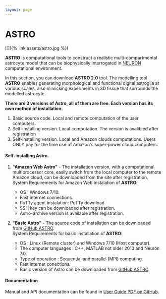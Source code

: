 ```yaml
---
layout: page
---
```

# ASTRO
<!--
<div style="width: 50%; float: left; margin-right: 5px;"><img src="assets/astro.jpg" alt="Astro"></div>
-->
![]({% link assets/astro.jpg %})

**ASTRO** is computational tools to construct a realistic multi-compartmental astrocyte 
model that can be biophysically interrogated in [NEURON](https://www.neuron.yale.edu/neuron/)
computational environment.

In this section, you can download **ASTRO 2.0** tool. The modelling tool **ASTRO** enables 
generating morphological and functional digital astroglia at various scales, also mimicking 
experiments in 3D tissue that surrounds the modelled astrocyte.

**There are 3 versions of Astro, all of them are free. Each version has its own method of installation.**
1. Basic source code. Local and remote computation of the user computers.
2. Self-installing version. Local computation. The version is avalibled after registration
3. Self-installing version. Local and Amazon clouds computations. Users ONLY pay for the time use of Amazon's super-power cloud computers.


#### Self-installing Astro.
1. **"Amazon Web Astro"** - The installation version, with a computational multiprocessor 
core, easily switch from the local computer to the remote Amazon cloud, can be downloaded
from the site after registration.<br>System Requirements for Amazon Web instalation of **ASTRO**:
    - OS : Windows 7/10.
    - Fast internet connections.
    - PuTTy agent instalation: PuTTy download
    - SSH key can be downloaded after registration.
    - Astro-archive version is available after registration. 

2. **"Basic Astro"** - The source code of installation can be downloaded 
from [GitHub ASTRO](https://github.com/RusakovLab/Astro). 
<br>System Requirements for basic installation of **ASTRO**:
    - OS : Linux (Remote cluster) and Windows 7/10 (Host computer).
    - The computer languages : C++, MATLAB not older 2013 and Neuron 7.0.
    - Type of operation : Sequential and parallel (MPI) computing.
    - Fast internet conections.
    - Basic version of Astro can be downloaded from 
    [GitHub ASTRO](https://github.com/RusakovLab/Astro). 

#### Documentation
Manual and API documentation can be found in [User Guide PDF on GitHub](https://github.com/RusakovLab/Astro). 


